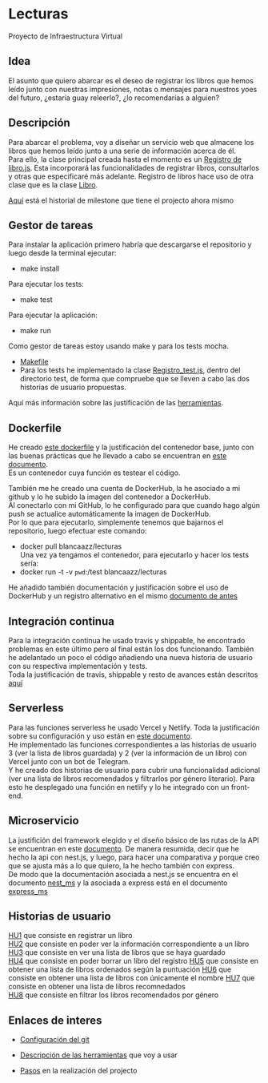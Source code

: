 # Lecturas
Proyecto de Infraestructura Virtual

## Idea

El asunto  que quiero abarcar es el deseo de registrar los libros que hemos leído junto con nuestras impresiones, notas o mensajes para nuestros yoes del futuro, ¿estaría guay releerlo?, ¿lo recomendarías a alguien?

## Descripción

Para abarcar el problema, voy a diseñar un servicio web que almacene los libros que hemos leído junto a una serie de información acerca de él.  
Para ello, la clase principal creada hasta el momento es un [Registro de libro.js](src/Registro_libros.js). Esta incorporará las funcionalidades de registrar libros, consultarlos y otras que especificaré más adelante. Registro de libros hace uso de otra clase que es la clase [Libro](src/Libro.js).  

[Aquí](https://github.com/blancaazz/Lecturas/milestones?with_issues=no) está el historial de milestone que tiene el projecto ahora mismo  

## Gestor de tareas

Para instalar la aplicación primero habría que descargarse el repositorio y luego desde la terminal ejecutar: 

- make install

Para ejecutar los tests:

- make test

Para ejecutar la aplicación:

- make run  

Como gestor de tareas estoy usando make y para los tests mocha.  
- [Makefile](Makefile)
- Para los tests he implementado la clase [Registro_test.js](test/Registro_test.js), dentro del directorio test, de forma que compruebe que se lleven a cabo las dos historias de usuario propuestas.  

Aquí más información sobre las justificación de las [herramientas](docs/herramientas.md).  

## Dockerfile

He creado [este dockerfile](Dockerfile) y la justificación del contenedor base, junto con las buenas prácticas que he llevado a cabo se encuentran en [este documento](docs/justificacion_dockerfile.md).  
Es un contenedor cuya función es testear el código.  

También me he creado una cuenta de DockerHub, la he asociado a mi github y lo he subido la imagen del contenedor a DockerHub.   
Al conectarlo con mi GitHub, lo he configurado para que cuando hago algún push se actualice automáticamente la imagen de DockerHub.  
Por lo que para ejecutarlo, simplemente tenemos que bajarnos el repositorio, luego efectuar este comando:
- docker pull blancaazz/lecturas  
Una vez ya tengamos el contenedor, para ejecutarlo y hacer los tests sería: 
- docker run -t -v `pwd`:/test blancaazz/lecturas  

He añadido también documentación y justificación sobre el uso de DockerHub y un registro alternativo en el mismo [documento de antes](docs/justificacion_dockerfile.md)

## Integración continua

Para la integración continua he usado travis y shippable, he encontrado problemas en este último pero al final están los dos funcionando. También he adelantado un poco el código añadiendo una nueva historia de usuario con su respectiva implementación y tests.  
Toda la justificación de travis, shippable y resto de avances están descritos [aquí](docs/integracion_continua.md)

## Serverless

Para las funciones serverless he usado Vercel y Netlify. Toda la justificación sobre su configuración y uso están en [este documento](docs/serverless.md).   
He implementado las funciones correspondientes a las historias de usuario 3 (ver la lista de libros guardada) y 2 (ver la información de un libro) con Vercel junto con un bot de Telegram.    
Y he creado dos historias de usuario para cubrir una funcionalidad adicional (ver una lista de libros recomendados y filtrarlos por género literario). Para esto he desplegado una función en netlify y lo he integrado con un front-end.  

## Microservicio

La justifición del framework elegido y el diseño básico de las rutas de la API se encuentran en este [documento](docs/justificacion_ms.md). De manera resumida, decir que he hecho la api con nest.js, y luego, para hacer una comparativa y porque creo que se ajusta más a lo que quiero, la he hecho también con express.    
De modo que la documentación asociada a nest.js se encuentra en el documento [nest_ms](docs/nest_ms.md) y la asociada a express está en el documento [express_ms](docs/express_ms.md)

## Historias de usuario

[HU1](https://github.com/blancaazz/Lecturas/issues/4) que consiste en registrar un libro  
[HU2](https://github.com/blancaazz/Lecturas/issues/5) que consiste en poder ver la información correspondiente a un libro  
[HU3](https://github.com/blancaazz/Lecturas/issues/17) que consiste en ver una lista de libros que se haya guardado  
[HU4](https://github.com/blancaazz/Lecturas/issues/20) que consiste en poder borrar un libro del registro 
[HU5](https://github.com/blancaazz/Lecturas/issues/23) que consiste en obtener una lista de libros ordenados según la puntuación
[HU6](https://github.com/blancaazz/Lecturas/issues/24) que consiste en obtener una lista de libros con únicamente el nombre
[HU7](https://github.com/blancaazz/Lecturas/issues/25) que consiste en obtener una lista de libros recomnedados   
[HU8](https://github.com/blancaazz/Lecturas/issues/26) que consiste en filtrar los libros recomendados por género


## Enlaces de interes

- [Configuración del git](docs/configuracion-git.md)  

- [Descripción de las herramientas](docs/herramientas.md) que voy a usar

- [Pasos](docs/pasos.md) en la realización del projecto